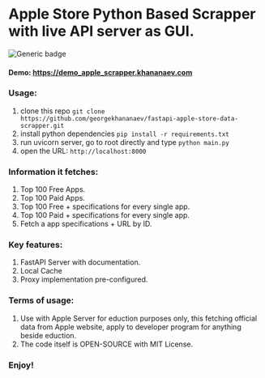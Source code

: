 # Apple Store Python Based Scrapper with live API server as GUI.

![Generic badge](https://img.shields.io/badge/Python_3.11-Supported-green.svg)
 
#### Demo: https://demo_apple_scrapper.khananaev.com

### Usage:
1. clone this repo 
```git clone https://github.com/georgekhananaev/fastapi-apple-store-data-scrapper.git```
2. install python dependencies ```pip install -r requirements.txt```
3. run uvicorn server, go to root directly and type ```python main.py```
4. open the URL: ```http://localhost:8000```


### Information it fetches:
1. Top 100 Free Apps.
2. Top 100 Paid Apps.
3. Top 100 Free + specifications for every single app.
4. Top 100 Paid + specifications for every single app.
5. Fetch a app specifications + URL by ID.


### Key features:
1. FastAPI Server with documentation.
2. Local Cache
3. Proxy implementation pre-configured.



### Terms of usage:
1. Use with Apple Server for eduction purposes only, this fetching official data from Apple website, apply to developer program for anything beside eduction.
2. The code itself is OPEN-SOURCE with MIT License.


### Enjoy!